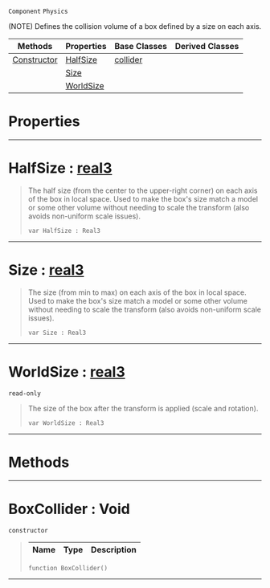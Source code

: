  `Component` `Physics`



(NOTE) Defines the collision volume of a box defined by a size on each axis.

|Methods|Properties|Base Classes|Derived Classes|
|---|---|---|---|
|[ Constructor](boxcollider.md#boxcollider-void)|[ HalfSize](boxcollider.md#halfsize-zilch-engine-doc)|[collider](collider.md)| |
| |[ Size](boxcollider.md#size-zilch-engine-documen)| | |
| |[ WorldSize](boxcollider.md#worldsize-zilch-engine-do)| | |


 #  Properties


---  
 #  HalfSize : [real3](../nada_base_types/real3.md)

> The half size (from the center to the upper-right corner) on each axis of the box in local space. Used to make the box's size match a model or some other volume without needing to scale the transform (also avoids non-uniform scale issues).
> ``` lang=cpp, name=Nada
> var HalfSize : Real3


---  
 #  Size : [real3](../nada_base_types/real3.md)

> The size (from min to max) on each axis of the box in local space. Used to make the box's size match a model or some other volume without needing to scale the transform (also avoids non-uniform scale issues).
> ``` lang=cpp, name=Nada
> var Size : Real3


---  
 #  WorldSize : [real3](../nada_base_types/real3.md)

 `read-only`

> The size of the box after the transform is applied (scale and rotation).
> ``` lang=cpp, name=Nada
> var WorldSize : Real3


---  
 #  Methods


---  
 #  BoxCollider : Void

 `constructor`

> 
> |Name|Type|Description|
> |---|---|---|
> ``` lang=cpp, name=Nada
> function BoxCollider()
> ``` 


---  
 

 